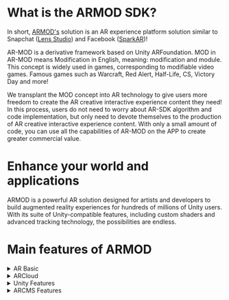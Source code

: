 # What is the ARMOD SDK?
In short, [ARMOD's](https://docs.phantomsxr.com/) solution is an AR experience platform solution similar to Snapchat ([Lens Studio](https://lensstudio.snapchat.com/)) and Facebook ([SparkAR](https://sparkar.facebook.com/ar-studio/))! 

AR-MOD is a derivative framework based on Unity ARFoundation. MOD in AR-MOD means Modification in English, meaning: modification and module. This concept is widely used in games, corresponding to modifiable video games. Famous games such as Warcraft, Red Alert, Half-Life, CS, Victory Day and more! 

We transplant the MOD concept into AR technology to give users more freedom to create the AR creative interactive experience content they need! In this process, users do not need to worry about AR-SDK algorithm and code implementation, but only need to devote themselves to the production of AR creative interactive experience content. With only a small amount of code, you can use all the capabilities of AR-MOD on the APP to create greater commercial value.


# Enhance your world and applications

ARMOD is a powerful AR solution designed for artists and developers to build augmented reality experiences for hundreds of millions of Unity users. With its suite of Unity-compatible features, including custom shaders and advanced tracking technology, the possibilities are endless.


# Main features of ARMOD

<details>
 <summary>AR Basic</summary>

- Device tracking: track the device's position and orientation in physical space.
- Plane detection: detect horizontal and vertical surfaces.
- Point clouds, also known as feature points.
- Anchor: an arbitrary position and orientation that the device tracks.
- Light estimation: estimates for average color temperature and brightness in physical space.
- Environment probe: a means for generating a cube map to represent a particular area of the physical environment.
- Face tracking: detect and track human faces.
- 2D image tracking: detect and track 2D images.
- Human segmentation: determines a stencil texture and depth map of humans detected in the camera image.
- Raycast: queries physical surroundings for detected planes and feature points.
- Pass-through video: optimized rendering of mobile camera image onto touch screen as the background for AR content.
- Session management: manipulation of the platform-level configuration automatically when AR Features are enable or disabled.
- Occlusion: allows for occlusion of virtual content by detected environmental depth (environment occlusion) or by detected human depth (human occlusion).

</details>
<details>
    <summary> ARCloud </summary>

- Fast visual positioning, low system overhead
- Positioning can be run offline on the device or online in the cloud
- Plug-ins on iOS, Android and devices compatible with Huawei AR Engine
- Immersal Cloud Service's REST API for any device
- Pre-built applications are available on the App Store to map real-world locations
- It can even map indoor and outdoor large urban areas
- Very small map file format, extremely optimized
- Private/public map with sharing options
- Global map coordination supports WGS84 and ECEF
- Use GPS coordinates to mark and search the map
- Textured mesh of point cloud and available mapping space
- Support multiple maps at the same time in the same space
- Easy-to-use Unity example with templates for indoor navigation and more
- Detailed documentation helps developers get started
- Use the 3D map viewer to develop the portal
</details>

<details>
<summary>Unity Features</summary>

- Unity Editor Support
- Scriptable
- Visual Scripting
- Physics engine
- Lights
- Lightmap
- Universal Render Pipeline
- Custom Materials
- Custom Shaders
- UGUI
- Sprite Atlas
- Networking
- Timeline
- Animation and Animator
- Custom onnx AI Models
- iOS
- Android
- Hololens
- Magicleap
- Native Features
- All Platform native features are supported, But need developers to develop and adapt by themselves

</details>

<details>
<summary>ARCMS Features</summary>

- ARExperience management
- ARShowcase management
- Recommend the ARShowcase
- Multiple APP support
- Tags management
- Authentication system
- 10,000 http api requests per day/Application
- Restful API Support
</details>

